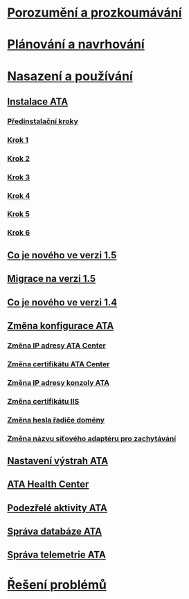 # [Porozumění a prozkoumávání](/advanced-threat-analytics/understand-explore/what-is-ata)
# [Plánování a navrhování](/advanced-threat-analytics/plan-design/ata-capacity-planning)
# [Nasazení a používání](install-ata.md)
## [Instalace ATA](install-ata.md)
### [Předinstalační kroky](install-ata-preinstall.md)
### [Krok 1](install-ata-step1.md)
### [Krok 2](install-ata-step2.md)
### [Krok 3](install-ata-step3.md)
### [Krok 4](install-ata-step4.md)
### [Krok 5](install-ata-step5.md)
### [Krok 6](install-ata-step6.md)
## [Co je nového ve verzi 1.5](whats-new-version-1.5.md)
## [Migrace na verzi 1.5](ata-update-1.5-migration-guide.md)
## [Co je nového ve verzi 1.4](whats-new-version-1.4.md)
## [Změna konfigurace ATA](modifying-ata-configuration.md)
### [Změna IP adresy ATA Center](modifying-ata-config-centerip.md)
### [Změna certifikátu ATA Center](modifying-ata-config-centercert.md)
### [Změna IP adresy konzoly ATA](modifying-ata-config-consoleip.md)
### [Změna certifikátu IIS](modifying-ata-config-iiscert.md)
### [Změna hesla řadiče domény](modifying-ata-config-dcpassword.md)
### [Změna názvu síťového adaptéru pro zachytávání](modifying-ata-config-nicname.md)
## [Nastavení výstrah ATA](setting-ata-alerts.md)
## [ATA Health Center](ata-health-center.md)
## [Podezřelé aktivity ATA](working-with-suspicious-activities.md)
## [Správa databáze ATA](ata-database-management.md)
## [Správa telemetrie ATA](manage-telemetry-settings.md)
# [Řešení problémů](/advanced-threat-analytics/troubleshoot/troubleshooting-ata-using-logs)


<!--HONumber=Apr16_HO4-->


